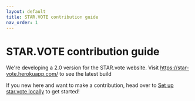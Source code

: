 ```yaml
---
layout: default
title: STAR.VOTE contribution guide
nav_order: 1
---
```


# STAR.VOTE contribution guide

We're developing a 2.0 version for the STAR.vote website. Visit https://star-vote.herokuapp.com/ to see the latest build

If you new here and want to make a contribution, head over to [Set up star.vote locally](setup_locally.html) to get started!
